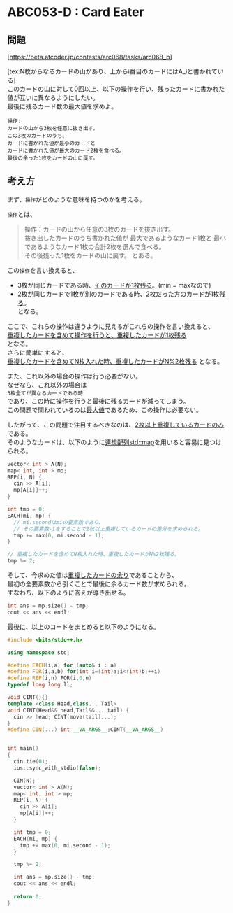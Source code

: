 # ABC053-D : Card Eater

## 問題
[https://beta.atcoder.jp/contests/arc068/tasks/arc068_b]  

[tex:N枚からなるカードの山があり、上からi番目のカードにはA_iと書かれている]  
このカードの山に対して0回以上、以下の操作を行い、残ったカードに書かれた値が互いに異なるようにしたい。  
最後に残るカード数の最大値を求めよ。  

```
操作:  
カードの山から3枚を任意に抜き出す。  
この3枚のカードのうち、  
カードに書かれた値が最小のカードと  
カードに書かれた値が最大のカード2枚を食べる。  
最後の余った1枚をカードの山に戻す。
```

## 考え方
まず、`操作`がどのような意味を持つのかを考える。  

`操作`とは、
> 操作：カードの山から任意の3枚のカードを抜き出す。  
> 抜き出したカードのうち書かれた値が
> 最大であるようなカード1枚と
> 最小であるようなカード1枚の合計2枚を選んで食べる。  
> その後残った1枚をカードの山に戻す。
とある。  

この`操作`を言い換えると、
 - 3枚が同じカードである時、<u>そのカードが1枚残る</u>。(min = maxなので)  
 - 2枚が同じカードで1枚が別のカードである時、<u>2枚だった方のカードが1枚残る</u>。  
となる。  

ここで、これらの操作は違うように見えるがこれらの操作を言い換えると、  
<u>重複したカードを含めて操作を行うと、重複したカードが1枚残る</u>  
となる。  
さらに簡単にすると、  
<u>重複したカードを含めてN枚入れた時、重複したカードがN%2枚残る</u>
となる。

また、これ以外の場合の操作は行う必要がない。  
なぜなら、これ以外の場合は  
`3枚全てが異なるカードである時`  
であり、この時に操作を行うと最後に残るカードが減ってしまう。  
この問題で問われているのは<u>最大値</u>であるため、この操作は必要ない。  

したがって、この問題で注目するべきなのは、<u>2枚以上重複しているカードのみ</u>である。  
そのようなカードは、以下のように<u>連想配列std::map</u>を用いると容易に見つけられる。  

```cpp
vector< int > A(N);
map< int, int > mp;
REP(i, N) {
  cin >> A[i];
  mp[A[i]]++;
}

int tmp = 0;
EACH(mi, mp) {
  // mi.secondはmiの要素数であり、
  // その要素数-1をすることで2枚以上重複しているカードの差分を求められる。
  tmp += max(0, mi.second - 1);
}

// 重複したカードを含めてN枚入れた時、重複したカードがN%2枚残る。
tmp %= 2;
```

そして、今求めた値は<u>重複したカードの余り</u>であることから、  
最初の全要素数から引くことで最後に余るカード数が求められる。  
すなわち、以下のように答えが導き出せる。  

```cpp
int ans = mp.size() - tmp;
cout << ans << endl;
```

最後に、以上のコードをまとめると以下のようになる。  


```cpp
#include <bits/stdc++.h>

using namespace std;

#define EACH(i,a) for (auto& i : a)
#define FOR(i,a,b) for(int i=(int)a;i<(int)b;++i)
#define REP(i,n) FOR(i,0,n)
typedef long long ll;

void CINT(){}
template <class Head,class... Tail>
void CINT(Head&& head,Tail&&... tail) {
  cin >> head; CINT(move(tail)...);
}
#define CIN(...) int __VA_ARGS__;CINT(__VA_ARGS__)


int main()
{
  cin.tie(0);
  ios::sync_with_stdio(false);

  CIN(N);
  vector< int > A(N);
  map< int, int > mp;
  REP(i, N) {
    cin >> A[i];
    mp[A[i]]++;
  }

  int tmp = 0;
  EACH(mi, mp) {
    tmp += max(0, mi.second - 1);
  }

  tmp %= 2;

  int ans = mp.size() - tmp;
  cout << ans << endl;
  
  return 0;
}

```
